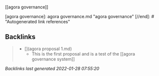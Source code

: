 [[agora governance]]

[//begin]: # "Autogenerated link references for markdown compatibility"
[agora governance]: agora governance.md "agora governance"
[//end]: # "Autogenerated link references"

## Backlinks

> - [](agora proposal 1.md)
>   - This is the first proposal and is a test of the [[agora governance system]]

_Backlinks last generated 2022-01-28 07:55:20_
